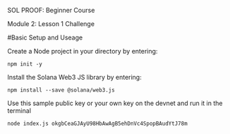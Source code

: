 SOL PROOF: Beginner Course

Module 2: Lesson 1 Challenge

#Basic Setup and Useage

Create a Node project in your directory by entering: 
```
npm init -y
```

Install the Solana Web3 JS library by entering: 
```
npm install --save @solana/web3.js
```

Use this sample public key or your own key on the devnet and run it in the terminal
```
node index.js okgbCeaGJAyU98HbAwAgB5ehDnVc4SpopBAudYtJ78m
```
